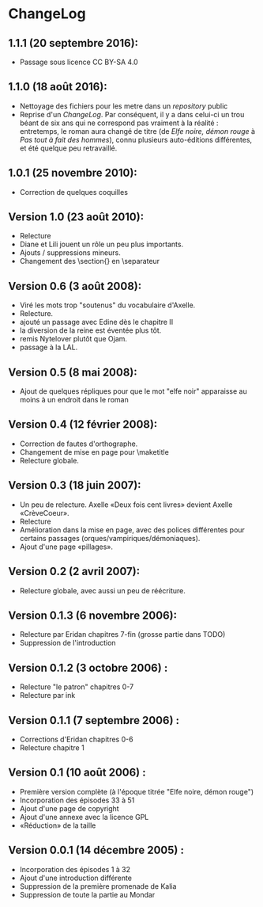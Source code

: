 ChangeLog 
=========

1.1.1 (20 septembre 2016):
--------------------------
* Passage sous licence CC BY-SA 4.0

1.1.0 (18 août 2016):
-------------------
* Nettoyage des fichiers pour les metre dans un *repository* public
* Reprise d'un *ChangeLog*. Par conséquent, il y a dans celui-ci un
  trou béant de six ans qui ne correspond pas vraiment à la réalité :
  entretemps, le roman aura changé de titre (de *Elfe noire, démon
  rouge* à *Pas tout à fait des hommes*), connu plusieurs
  auto-éditions différentes, et été quelque peu retravaillé.

1.0.1 (25 novembre 2010):
-------------------------
* Correction de quelques coquilles

Version 1.0 (23 août 2010):
--------------------------
* Relecture 
* Diane et Lili jouent un rôle un peu plus importants.
* Ajouts / suppressions mineurs. 
* Changement des \section{} en \separateur

Version 0.6 (3 août 2008):
---------------------------
* Viré les mots trop "soutenus" du vocabulaire d'Axelle.
* Relecture.
* ajouté un passage avec Edine dès le chapitre II
* la diversion de la reine est éventée plus tôt.
* remis Nytelover plutôt que Ojam.
* passage à la LAL.


Version 0.5 (8 mai 2008):
-------------------------
* Ajout de quelques répliques pour que le mot "elfe noir" apparaisse
  au moins à un endroit dans le roman 

Version 0.4 (12 février 2008):
------------------------------
* Correction de fautes d'orthographe.
* Changement de mise en page pour \maketitle
* Relecture globale.

Version 0.3 (18 juin 2007):
----------------------------
* Un peu de relecture. Axelle «Deux fois cent livres» devient Axelle
  «CrèveCoeur».
* Relecture
* Amélioration dans la mise en page, avec des polices différentes
  pour certains passages (orques/vampiriques/démoniaques).
* Ajout d'une page «pillages».

Version 0.2 (2 avril 2007):
---------------------------
* Relecture globale, avec aussi un peu de réécriture. 

Version 0.1.3 (6 novembre 2006):
--------------------------------
* Relecture par Eridan chapitres 7-fin (grosse partie dans TODO)
* Suppression de l'introduction

Version 0.1.2 (3 octobre 2006) :
--------------------------------
* Relecture "le patron" chapitres 0-7
* Relecture par ink

Version 0.1.1 (7 septembre 2006) :
----------------------------------
* Corrections d'Eridan chapitres 0-6
* Relecture chapitre 1

Version 0.1 (10 août 2006) :
-----------------------------
* Première version complète (à l'époque titrée "Elfe noire, démon
      rouge") 
* Incorporation des épisodes 33 à 51
* Ajout d'une page de copyright
* Ajout d'une annexe avec la licence GPL
* «Réduction» de la taille

Version 0.0.1 (14 décembre 2005) :
-----------------------------------
* Incorporation des épisodes 1 à 32
* Ajout d'une introduction différente
* Suppression de la première promenade de Kalia
* Suppression de toute la partie au Mondar
